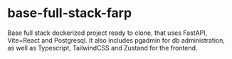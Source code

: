 # base-full-stack-farp
Base full stack dockerized project ready to clone, that uses FastAPI, Vite+React and Postgresql. It also includes pgadmin for db administration, as well as Typescript, TailwindCSS and Zustand for the frontend.
